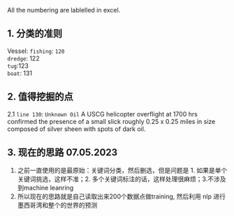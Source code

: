 All the numbering are lablelled in excel.

## 1. 分类的准则
Vessel: `fishing`: `120` <br>
        `dredge`: 122 <br>
        `tug`:123 <br>
        `boat`: 131 <br>
        
## 2. 值得挖掘的点

2.1 `line 130`: `Unknown Oil` A USCG helicopter overflight at 1700 hrs confirmed the presence of a small slick roughly 0.25 x 0.25 miles in size composed of silver sheen with spots of dark oil. <br>

## 3. 现在的思路 07.05.2023 <br>

1. 之前一直使用的是最原始：关键词分类，然后删选，但是问题是 1. 如果是单个关键词挑选，这样不准；2. 多个关键词标注的话，这样处理很麻烦；3.不涉及到machine leanring <br>
2. 所以现在的思路就是自己读取出来200个数据点做training, 然后利用 nlp 进行墨西哥湾和整个的世界的预测 <br>
